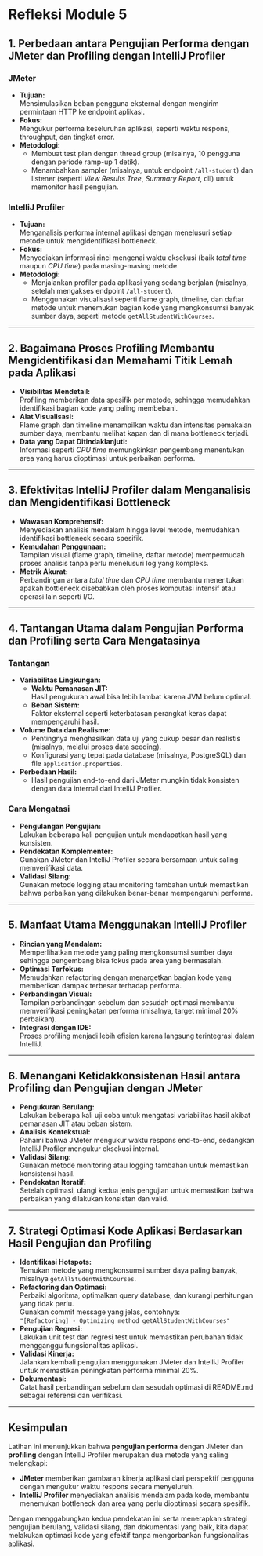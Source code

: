 # Refleksi Module 5

## 1. Perbedaan antara Pengujian Performa dengan JMeter dan Profiling dengan IntelliJ Profiler

### JMeter
- **Tujuan:**  
  Mensimulasikan beban pengguna eksternal dengan mengirim permintaan HTTP ke endpoint aplikasi.
- **Fokus:**  
  Mengukur performa keseluruhan aplikasi, seperti waktu respons, throughput, dan tingkat error.
- **Metodologi:**
    - Membuat test plan dengan thread group (misalnya, 10 pengguna dengan periode ramp-up 1 detik).
    - Menambahkan sampler (misalnya, untuk endpoint `/all-student`) dan listener (seperti *View Results Tree*, *Summary Report*, dll) untuk memonitor hasil pengujian.

### IntelliJ Profiler
- **Tujuan:**  
  Menganalisis performa internal aplikasi dengan menelusuri setiap metode untuk mengidentifikasi bottleneck.
- **Fokus:**  
  Menyediakan informasi rinci mengenai waktu eksekusi (baik *total time* maupun *CPU time*) pada masing-masing metode.
- **Metodologi:**
    - Menjalankan profiler pada aplikasi yang sedang berjalan (misalnya, setelah mengakses endpoint `/all-student`).
    - Menggunakan visualisasi seperti flame graph, timeline, dan daftar metode untuk menemukan bagian kode yang mengkonsumsi banyak sumber daya, seperti metode `getAllStudentWithCourses`.

---

## 2. Bagaimana Proses Profiling Membantu Mengidentifikasi dan Memahami Titik Lemah pada Aplikasi

- **Visibilitas Mendetail:**  
  Profiling memberikan data spesifik per metode, sehingga memudahkan identifikasi bagian kode yang paling membebani.
- **Alat Visualisasi:**  
  Flame graph dan timeline menampilkan waktu dan intensitas pemakaian sumber daya, membantu melihat kapan dan di mana bottleneck terjadi.
- **Data yang Dapat Ditindaklanjuti:**  
  Informasi seperti *CPU time* memungkinkan pengembang menentukan area yang harus dioptimasi untuk perbaikan performa.

---

## 3. Efektivitas IntelliJ Profiler dalam Menganalisis dan Mengidentifikasi Bottleneck

- **Wawasan Komprehensif:**  
  Menyediakan analisis mendalam hingga level metode, memudahkan identifikasi bottleneck secara spesifik.
- **Kemudahan Penggunaan:**  
  Tampilan visual (flame graph, timeline, daftar metode) mempermudah proses analisis tanpa perlu menelusuri log yang kompleks.
- **Metrik Akurat:**  
  Perbandingan antara *total time* dan *CPU time* membantu menentukan apakah bottleneck disebabkan oleh proses komputasi intensif atau operasi lain seperti I/O.

---

## 4. Tantangan Utama dalam Pengujian Performa dan Profiling serta Cara Mengatasinya

### Tantangan
- **Variabilitas Lingkungan:**
    - **Waktu Pemanasan JIT:**  
      Hasil pengukuran awal bisa lebih lambat karena JVM belum optimal.
    - **Beban Sistem:**  
      Faktor eksternal seperti keterbatasan perangkat keras dapat mempengaruhi hasil.
- **Volume Data dan Realisme:**
    - Pentingnya menghasilkan data uji yang cukup besar dan realistis (misalnya, melalui proses data seeding).
    - Konfigurasi yang tepat pada database (misalnya, PostgreSQL) dan file `application.properties`.
- **Perbedaan Hasil:**
    - Hasil pengujian end-to-end dari JMeter mungkin tidak konsisten dengan data internal dari IntelliJ Profiler.

### Cara Mengatasi
- **Pengulangan Pengujian:**  
  Lakukan beberapa kali pengujian untuk mendapatkan hasil yang konsisten.
- **Pendekatan Komplementer:**  
  Gunakan JMeter dan IntelliJ Profiler secara bersamaan untuk saling memverifikasi data.
- **Validasi Silang:**  
  Gunakan metode logging atau monitoring tambahan untuk memastikan bahwa perbaikan yang dilakukan benar-benar mempengaruhi performa.

---

## 5. Manfaat Utama Menggunakan IntelliJ Profiler

- **Rincian yang Mendalam:**  
  Memperlihatkan metode yang paling mengkonsumsi sumber daya sehingga pengembang bisa fokus pada area yang bermasalah.
- **Optimasi Terfokus:**  
  Memudahkan refactoring dengan menargetkan bagian kode yang memberikan dampak terbesar terhadap performa.
- **Perbandingan Visual:**  
  Tampilan perbandingan sebelum dan sesudah optimasi membantu memverifikasi peningkatan performa (misalnya, target minimal 20% perbaikan).
- **Integrasi dengan IDE:**  
  Proses profiling menjadi lebih efisien karena langsung terintegrasi dalam IntelliJ.

---

## 6. Menangani Ketidakkonsistenan Hasil antara Profiling dan Pengujian dengan JMeter

- **Pengukuran Berulang:**  
  Lakukan beberapa kali uji coba untuk mengatasi variabilitas hasil akibat pemanasan JIT atau beban sistem.
- **Analisis Kontekstual:**  
  Pahami bahwa JMeter mengukur waktu respons end-to-end, sedangkan IntelliJ Profiler mengukur eksekusi internal.
- **Validasi Silang:**  
  Gunakan metode monitoring atau logging tambahan untuk memastikan konsistensi hasil.
- **Pendekatan Iteratif:**  
  Setelah optimasi, ulangi kedua jenis pengujian untuk memastikan bahwa perbaikan yang dilakukan konsisten dan valid.

---

## 7. Strategi Optimasi Kode Aplikasi Berdasarkan Hasil Pengujian dan Profiling

- **Identifikasi Hotspots:**  
  Temukan metode yang mengkonsumsi sumber daya paling banyak, misalnya `getAllStudentWithCourses`.
- **Refactoring dan Optimasi:**  
  Perbaiki algoritma, optimalkan query database, dan kurangi perhitungan yang tidak perlu.  
  Gunakan commit message yang jelas, contohnya:  
  `"[Refactoring] - Optimizing method getAllStudentWithCourses"`
- **Pengujian Regresi:**  
  Lakukan unit test dan regresi test untuk memastikan perubahan tidak mengganggu fungsionalitas aplikasi.
- **Validasi Kinerja:**  
  Jalankan kembali pengujian menggunakan JMeter dan IntelliJ Profiler untuk memastikan peningkatan performa minimal 20%.
- **Dokumentasi:**  
  Catat hasil perbandingan sebelum dan sesudah optimasi di README.md sebagai referensi dan verifikasi.

---

## Kesimpulan

Latihan ini menunjukkan bahwa **pengujian performa** dengan JMeter dan **profiling** dengan IntelliJ Profiler merupakan dua metode yang saling melengkapi:

- **JMeter** memberikan gambaran kinerja aplikasi dari perspektif pengguna dengan mengukur waktu respons secara menyeluruh.
- **IntelliJ Profiler** menyediakan analisis mendalam pada kode, membantu menemukan bottleneck dan area yang perlu dioptimasi secara spesifik.

Dengan menggabungkan kedua pendekatan ini serta menerapkan strategi pengujian berulang, validasi silang, dan dokumentasi yang baik, kita dapat melakukan optimasi kode yang efektif tanpa mengorbankan fungsionalitas aplikasi.

